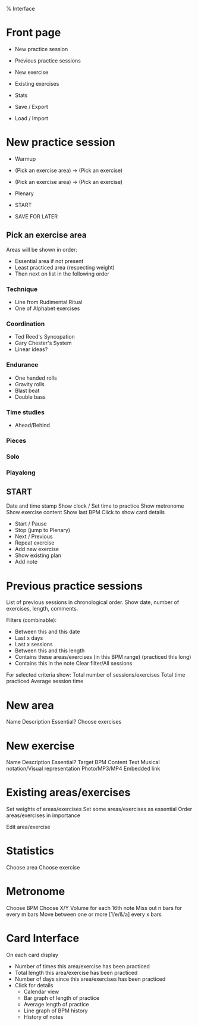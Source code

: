 % Interface

# Front page

- New practice session
- Previous practice sessions

- New exercise
- Existing exercises

- Stats

- Save / Export
- Load / Import


# New practice session

- Warmup
- (Pick an exercise area) -> (Pick an exercise)
- (Pick an exercise area) -> (Pick an exercise)
- Plenary

- START
- SAVE FOR LATER

## Pick an exercise area

Areas will be shown in order:
- Essential area if not present
- Least practiced area (respecting weight)
- Then next on list in the following order

### Technique
- Line from Rudimental Ritual
- One of Alphabet exercises

### Coordination
- Ted Reed's Syncopation
- Gary Chester's System
- Linear ideas?

### Endurance
- One handed rolls
- Gravity rolls
- Blast beat
- Double bass

### Time studies
- Ahead/Behind

### Pieces

### Solo

### Playalong

## START

Date and time stamp
Show clock / Set time to practice
Show metronome
Show exercise content
Show last BPM
Click to show card details

- Start / Pause
- Stop (jump to Plenary)
- Next / Previous
- Repeat exercise
- Add new exercise
- Show existing plan
- Add note

# Previous practice sessions

List of previous sessions in chronological order. Show date, number of exercises, length, comments.

Filters (combinable):
- Between this and this date
- Last x days
- Last x sessions
- Between this and this length
- Contains these areas/exercises (in this BPM range) (practiced this long)
- Contains this in the note
Clear filter/All sessions

For selected criteria show:
Total number of sessions/exercises
Total time practiced
Average session time

# New area

Name
Description
Essential?
Choose exercises

# New exercise

Name
Description
Essential?
Target BPM
Content
    Text
    Musical notation/Visual representation
    Photo/MP3/MP4
    Embedded link

# Existing areas/exercises

Set weights of areas/exercises
Set some areas/exercises as essential
Order areas/exercises in importance

Edit area/exercise

# Statistics

Choose area
Choose exercise


# Metronome

Choose BPM
Choose X/Y
Volume for each 16th note
Miss out n bars for every m bars
Move between one or more [1/e/&/a] every x bars

# Card Interface

On each card display
- Number of times this area/exercise has been practiced
- Total length this area/exercise has been practiced
- Number of days since this area/exercises has been practiced
- Click for details
    - Calendar view 
    - Bar graph of length of practice
    - Average length of practice
    - Line graph of BPM history 
    - History of notes

